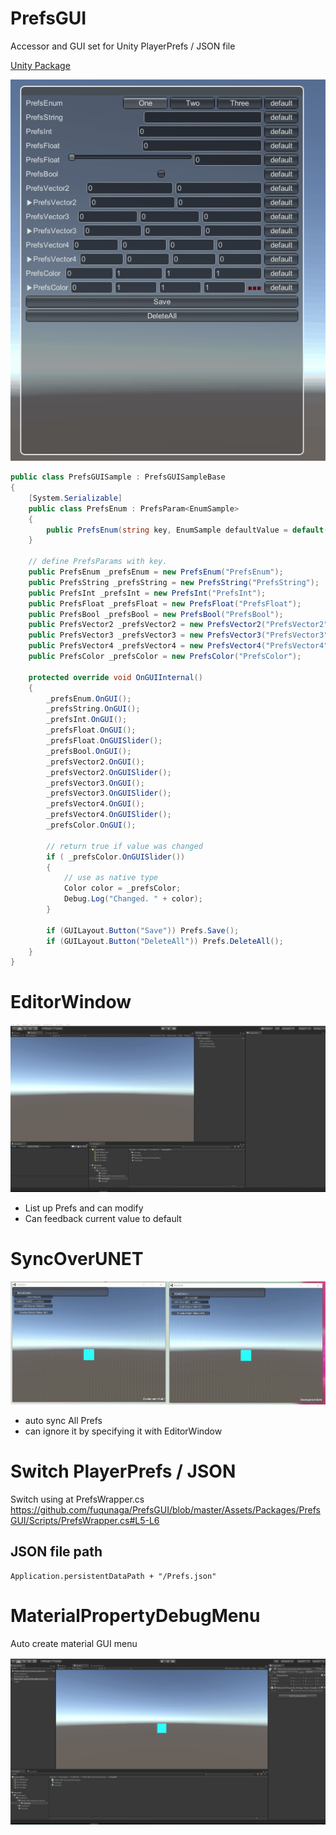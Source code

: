 # PrefsGUI

Accessor and GUI set for Unity PlayerPrefs / JSON file

[Unity Package](PrefsGUI.unitypackage)

![](Docs/PrefsGUI.gif)

```csharp
public class PrefsGUISample : PrefsGUISampleBase
{
    [System.Serializable]
    public class PrefsEnum : PrefsParam<EnumSample>
    {
        public PrefsEnum(string key, EnumSample defaultValue = default(EnumSample)) : base(key, defaultValue) { }
    }

    // define PrefsParams with key.
    public PrefsEnum _prefsEnum = new PrefsEnum("PrefsEnum");
    public PrefsString _prefsString = new PrefsString("PrefsString");
    public PrefsInt _prefsInt = new PrefsInt("PrefsInt");
    public PrefsFloat _prefsFloat = new PrefsFloat("PrefsFloat");
    public PrefsBool _prefsBool = new PrefsBool("PrefsBool");
    public PrefsVector2 _prefsVector2 = new PrefsVector2("PrefsVector2");
    public PrefsVector3 _prefsVector3 = new PrefsVector3("PrefsVector3");
    public PrefsVector4 _prefsVector4 = new PrefsVector4("PrefsVector4");
    public PrefsColor _prefsColor = new PrefsColor("PrefsColor");

    protected override void OnGUIInternal()
    {
        _prefsEnum.OnGUI();
        _prefsString.OnGUI();
        _prefsInt.OnGUI();
        _prefsFloat.OnGUI();
        _prefsFloat.OnGUISlider();
        _prefsBool.OnGUI();
        _prefsVector2.OnGUI();
        _prefsVector2.OnGUISlider();
        _prefsVector3.OnGUI();
        _prefsVector3.OnGUISlider();
        _prefsVector4.OnGUI();
        _prefsVector4.OnGUISlider();
        _prefsColor.OnGUI();

        // return true if value was changed
        if ( _prefsColor.OnGUISlider())
        {
            // use as native type
            Color color = _prefsColor;
            Debug.Log("Changed. " + color);
        }

        if (GUILayout.Button("Save")) Prefs.Save();
        if (GUILayout.Button("DeleteAll")) Prefs.DeleteAll();
    }
}
```


# EditorWindow

![](Docs/PrefsGUIEditor.gif)
- List up Prefs and can modify 
- Can feedback current value to default


# SyncOverUNET

![](Docs/SyncOverUNET.gif)
- auto sync All Prefs
- can ignore it by specifying it with EditorWindow


# Switch PlayerPrefs / JSON

Switch using at PrefsWrapper.cs
https://github.com/fuqunaga/PrefsGUI/blob/master/Assets/Packages/PrefsGUI/Scripts/PrefsWrapper.cs#L5-L6

## JSON file path
```
Application.persistentDataPath + "/Prefs.json"
```


# MaterialPropertyDebugMenu

Auto create material GUI menu

![](Docs/MaterialPropertyDebugMenu.gif)
